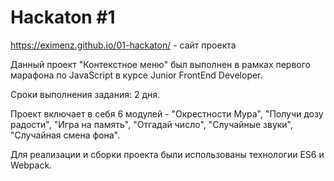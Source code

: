 # Hackaton #1

https://eximenz.github.io/01-hackaton/ - сайт проекта

Данный проект "Контекстное меню" был выполнен в рамках первого марафона по JavaScript в курсе Junior FrontEnd Developer.

Сроки выполнения задания: 2 дня.

Проект включает в себя 6 модулей - "Окрестности Мура", "Получи дозу радости", "Игра на память", "Отгадай число", "Случайные звуки", "Случайная смена фона".

Для реализации и сборки проекта были использованы технологии ES6 и Webpack.
